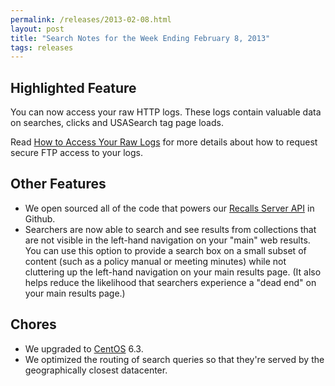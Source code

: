 ```yaml
---
permalink: /releases/2013-02-08.html
layout: post
title: "Search Notes for the Week Ending February 8, 2013"
tags: releases
---
```

<h2>Highlighted Feature</h2>
<p>You can now access your raw HTTP logs. These logs contain valuable data on searches, clicks and USASearch tag page loads. </p>
<p>Read <a href="/sites/manual/raw-logs.html">How to Access Your Raw Logs</a> for more details about how to request secure FTP access to your logs.</p>
<h2>Other Features</h2>
<ul><li>We open sourced all of the code that powers our <a href="https://github.com/GSA-OCSIT/recalls_api">Recalls Server API</a> in Github.</li>
<li>Searchers are now able to search and see results from collections that are not visible in the left-hand navigation on your "main" web results. You can use this option to provide a search box on a small subset of content (such as a policy manual or meeting minutes) while not cluttering up the left-hand navigation on your main results page. (It also helps reduce the likelihood that searchers experience a "dead end" on your main results page.)</li>
</ul><h2>Chores</h2>
<ul><li><span>We upgraded to <a href="http://www.centos.org/">CentOS</a> 6.3.</span></li>
<li>We optimized the routing of search queries so that they're served by the geographically closest datacenter. </li>
</ul>
